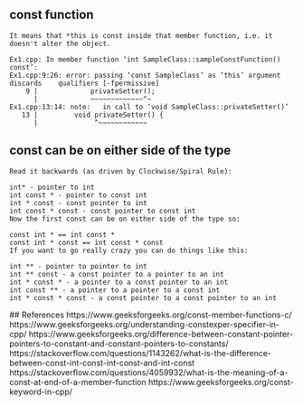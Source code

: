 ## const function
    It means that *this is const inside that member function, i.e. it doesn't alter the object.


<detail>

    Ex1.cpp: In member function ‘int SampleClass::sampleConstFunction() const’:
    Ex1.cpp:9:26: error: passing ‘const SampleClass’ as ‘this’ argument discards    qualifiers [-fpermissive]
        9 |             privateSetter();
          |             ~~~~~~~~~~~~~^~
    Ex1.cpp:13:14: note:   in call to ‘void SampleClass::privateSetter()’
       13 |         void privateSetter() {
          |              ^~~~~~~~~~~~~
</detail>

## const can be on either side of the type 

<detail>

    Read it backwards (as driven by Clockwise/Spiral Rule):

    int* - pointer to int
    int const * - pointer to const int
    int * const - const pointer to int
    int const * const - const pointer to const int
    Now the first const can be on either side of the type so:

    const int * == int const *
    const int * const == int const * const
    If you want to go really crazy you can do things like this:

    int ** - pointer to pointer to int
    int ** const - a const pointer to a pointer to an int
    int * const * - a pointer to a const pointer to an int
    int const ** - a pointer to a pointer to a const int
    int * const * const - a const pointer to a const pointer to an int

</detail>
## References
https://www.geeksforgeeks.org/const-member-functions-c/
https://www.geeksforgeeks.org/understanding-constexper-specifier-in-cpp/
https://www.geeksforgeeks.org/difference-between-constant-pointer-pointers-to-constant-and-constant-pointers-to-constants/
https://stackoverflow.com/questions/1143262/what-is-the-difference-between-const-int-const-int-const-and-int-const
https://stackoverflow.com/questions/4059932/what-is-the-meaning-of-a-const-at-end-of-a-member-function
https://www.geeksforgeeks.org/const-keyword-in-cpp/